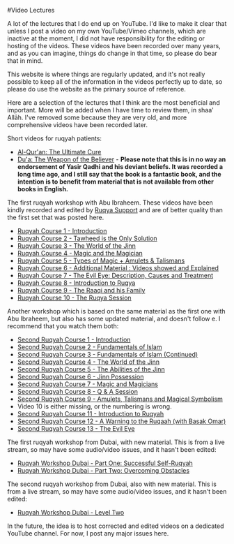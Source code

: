 [title: Muhammad Tim Humble's Video Lectures - muhammadtim.com]:/
[menu: Videos]:/
[menu-locgroup: primary]:/
[order: 5]:/

#Video Lectures

A lot of the lectures that I do end up on YouTube. I'd like to make it clear that unless I post a video on my own YouTube/Vimeo channels, which are inactive at the moment, I did not have responsibility for the editing or hosting of the videos. These videos have been recorded over many years, and as you can imagine, things do change in that time, so please do bear that in mind. 

This website is where things are regularly updated, and it's not really possible to keep all of the information in the videos perfectly up to date, so please do use the website as the primary source of reference.

Here are a selection of the lectures that I think are the most beneficial and important. More will be added when I have time to review them, in shaa' Allāh. I've removed some because they are very old, and more comprehensive videos have been recorded later.

Short videos for ruqyah patients:

* [Al-Qur'an: The Ultimate Cure](http://youtu.be/p1zLqbVk9EE)
* [Du'a: The Weapon of the Believer](http://youtu.be/UYgBOpHtqzE) - **Please note that this is in no way an endorsement of Yasir Qadhi and his deviant beliefs. It was recorded a long time ago, and I still say that the book is a fantastic book, and the intention is to benefit from material that is not available from other books in English.**

The first ruqyah workshop with Abu Ibraheem. These videos have been kindly recorded and edited by [Ruqya Support](http://ruqyasupport.com/) and are of better quality than the first set that was posted here.

* [Ruqyah Course 1 - Introduction](https://youtu.be/r2GjxuAaamc)
* [Ruqyah Course 2 - Tawheed is the Only Solution](https://youtu.be/zZUERpYaXJU)
* [Ruqyah Course 3 - The World of the Jinn](https://youtu.be/Wys88S3VQG4)
* [Ruqyah Course 4 - Magic and the Magician](https://youtu.be/RBpy-kfg6Kg)
* [Ruqyah Course 5 - Types of Magic + Amulets & Talismans](https://youtu.be/kXm6LFaTKX8)
* [Ruqyah Course 6 - Additional Material : Videos showed and Explained](https://youtu.be/DUUE5vpLbxg)
* [Ruqyah Course 7 - The Evil Eye: Description, Causes and Treatment](https://youtu.be/SUDTKe7Y98A)
* [Ruqyah Course 8 - Introduction to Ruqya](https//youtu.be/yi6bU25SSck)
* [Ruqyah Course 9 - The Raaqi and his Family](https://youtu.be/73fvMNFOXnM)
* [Ruqyah Course 10 - The Ruqya Session](https://youtu.be/pXAVjxwvzrY)

Another workshop which is based on the same material as the first one with Abu Ibraheem, but also has some updated material, and doesn't follow e. I recommend that you watch them both:

* [Second Ruqyah Course 1 - Introduction](https://www.youtube.com/watch?v=X2nUG5eMBus)
* [Second Ruqyah Course 2 - Fundamentals of Islam](https://www.youtube.com/watch?v=YXllGn6umgk)
* [Second Ruqyah Course 3 - Fundamentals of Islam (Continued)](https://www.youtube.com/watch?v=iRgovrl1p7Y)
* [Second Ruqyah Course 4 - The World of the Jinn](https://www.youtube.com/watch?v=yXdIwo9waPE)
* [Second Ruqyah Course 5 - The Abilities of the Jinn](https://www.youtube.com/watch?v=yp_EYvGVv4I)
* [Second Ruqyah Course 6 - Jinn Possession](https://www.youtube.com/watch?v=9grEiQiogyE)
* [Second Ruqyah Course 7 - Magic and Magicians](https://www.youtube.com/watch?v=_1ddVQ8V50I)
* [Second Ruqyah Course 8 - Q & A Session](https://www.youtube.com/watch?v=wp2r94AIBGw)
* [Second Ruqyah Course 9 - Amulets, Talismans and Magical Symbolism](https://www.youtube.com/watch?v=WftquIJGGss)
* Video 10 is either missing, or the numbering is wrong.
* [Second Ruqyah Course 11 - Introduction to Ruqyah](https://www.youtube.com/watch?v=4Ih1m8Y9UCs)
* [Second Ruqyah Course 12 - A Warning to the Ruqaah (with Basak Omar)](https://www.youtube.com/watch?v=c2ptR1xwKhk)
* [Second Ruqyah Course 13 - The Evil Eye](https://www.youtube.com/watch?v=hD1ovXW30_0)

The first ruqyah workshop from Dubai, with new material. This is from a live stream, so may have some audio/video issues, and it hasn't been edited:

* [Ruqyah Workshop Dubai - Part One: Successful Self-Ruqyah](https://www.youtube.com/watch?v=MsdNC76a-Po)
* [Ruqyah Workshop Dubai - Part Two: Overcoming Obstacles](https://www.youtube.com/watch?v=rXjrSYWLHwQ)

The second ruqyah workshop from Dubai, also with new material. This is from a live stream, so may have some audio/video issues, and it hasn't been edited:

* [Ruqyah Workshop Dubai - Level Two](https://www.youtube.com/watch?v=hjBXsJ11lmI) 

In the future, the idea is to host corrected and edited videos on a dedicated YouTube channel. For now, I post any major issues here.